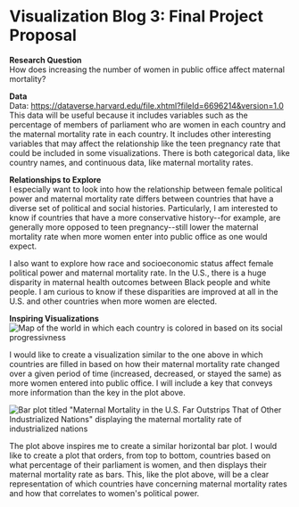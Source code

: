 # Visualization Blog 3: Final Project Proposal

**Research Question** <br>
How does increasing the number of women in public office affect maternal mortality?

**Data** <br>
Data: https://dataverse.harvard.edu/file.xhtml?fileId=6696214&version=1.0 <br>
This data will be useful because it includes variables such as the percentage of members of parliament who are women in each country and the maternal mortality rate in each country. It includes other interesting variables that may affect the relationship like the teen pregnancy rate that could be included in some visualizations. There is both categorical data, like country names, and continuous data, like maternal mortality rates.

**Relationships to Explore** <br>
I especially want to look into how the relationship between female political power and maternal mortality rate differs between countries that have a diverse set of political and social histories. Particularly, I am interested to know if countries that have a more conservative history--for example, are generally more opposed to teen pregnancy--still lower the maternal mortality rate when more women enter into public office as one would expect.

I also want to explore how race and socioeconomic status affect female political power and maternal mortality rate. In the U.S., there is a huge disparity in maternal health outcomes between Black people and white people. I am curious to know if these disparities are improved at all in the U.S. and other countries when more women are elected.

**Inspiring Visualizations**
![Map of the world in which each country is colored in based on its social progressivness](https://upload.wikimedia.org/wikipedia/commons/1/1b/2018_Social_Progress_Index.jpg)

I would like to create a visualization similar to the one above in which countries are filled in based on how their maternal mortality rate changed over a given period of time (increased, decreased, or stayed the same) as more women entered into public office. I will include a key that conveys more information than the key in the plot above.

![Bar plot titled "Maternal Mortality in the U.S. Far Outstrips That of Other Industrialized Nations" displaying the maternal mortality rate of industrialized nations](https://production-tcf.imgix.net/app/uploads/2022/03/01182237/listicle-map2a.png?w=695&h=695&fit=max&auto=format,compress&q=80)

The plot above inspires me to create a similar horizontal bar plot. I would like to create a plot that orders, from top to bottom, countries based on what percentage of their parliament is women, and then displays their maternal mortality rate as bars. This, like the plot above, will be a clear representation of which countries have concerning maternal mortality rates and how that correlates to women's political power.
